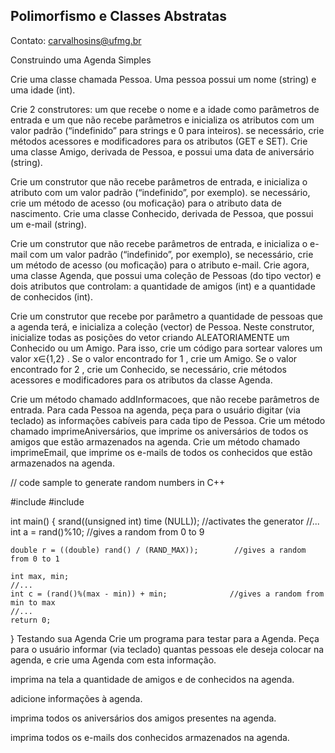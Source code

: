 ## Polimorfismo e Classes Abstratas

Contato: carvalhosins@ufmg.br

Construindo uma Agenda Simples

Crie uma classe chamada Pessoa. Uma pessoa possui um nome (string) e uma idade (int).

Crie 2 construtores: um que recebe o nome e a idade como parâmetros de entrada e um que não recebe parâmetros e inicializa os atributos com um valor padrão (“indefinido” para strings e 0 para inteiros).
se necessário, crie métodos acessores e modificadores para os atributos (GET e SET).
Crie uma classe Amigo, derivada de Pessoa, e possui uma data de aniversário (string).

Crie um construtor que não recebe parâmetros de entrada, e inicializa o atributo com um valor padrão (“indefinido”, por exemplo).
se necessário, crie um método de acesso (ou moficação) para o atributo data de nascimento.
Crie uma classe Conhecido, derivada de Pessoa, que possui um e-mail (string).

Crie um construtor que não recebe parâmetros de entrada, e inicializa o e-mail com um valor padrão (“indefinido”, por exemplo), se necessário, 
crie um método de acesso (ou moficação) para o atributo e-mail.
Crie agora, uma classe Agenda, que possui uma coleção de Pessoas (do tipo vector) e dois atributos que controlam: a quantidade de amigos (int) e 
a quantidade de conhecidos (int).

Crie um construtor que recebe por parâmetro a quantidade de pessoas que a agenda terá, e inicializa a coleção (vector) de Pessoa. 
Neste construtor, inicialize todas as posições do vetor criando ALEATORIAMENTE um Conhecido ou um Amigo. Para isso, crie um código para sortear
valores um valor  x∈{1,2} . Se o valor encontrado for  1 , crie um Amigo. Se o valor encontrado for  2 , crie um Conhecido, se necessário,
crie métodos acessores e modificadores para os atributos da classe Agenda.

Crie um método chamado addInformacoes, que não recebe parâmetros de entrada. Para cada Pessoa na agenda, peça para o usuário digitar (via teclado) as informações cabíveis para cada tipo de Pessoa.
Crie um método chamado imprimeAniversários, que imprime os aniversários de todos os amigos que estão armazenados na agenda.
Crie um método chamado imprimeEmail, que imprime os e-mails de todos os conhecidos que estão armazenados na agenda.

// code sample to generate random numbers in C++

#include <iostream>
#include <ctime>

int main()
{
    srand((unsigned int) time (NULL)); //activates the generator
    //...
    int a = rand()%10;        //gives a random from 0 to 9

    double r = ((double) rand() / (RAND_MAX));        //gives a random from 0 to 1

    int max, min;
    //...
    int c = (rand()%(max - min)) + min;              //gives a random from min to max
    //...
    return 0;
}
Testando sua Agenda
Crie um programa para testar para a Agenda. Peça para o usuário informar (via teclado) quantas pessoas ele deseja colocar na agenda, e crie uma Agenda com esta informação.

imprima na tela a quantidade de amigos e de conhecidos na agenda.

adicione informações à agenda.

imprima todos os aniversários dos amigos presentes na agenda.

imprima todos os e-mails dos conhecidos armazenados na agenda.
